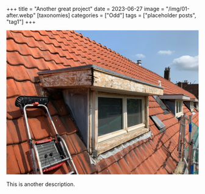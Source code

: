 +++
title = "Another great project"
date = 2023-06-27
image = "/img/01-after.webp"
[taxonomies]
categories = ["Odd"]
tags = ["placeholder posts", "tag1"]
+++

![](./img/01-before.webp)

This is another description.
